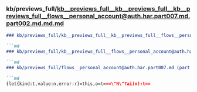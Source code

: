 ### kb/previews_full/kb__previews_full__kb__previews_full__kb__previews_full__flows__personal_account@auth.har.part007.md.part002.md.md.md

```md
### kb/previews_full/kb__previews_full__kb__previews_full__flows__personal_account@auth.har.part007.md.part002.md.md

```md
### kb/previews_full/kb__previews_full__flows__personal_account@auth.har.part007.md.part002.md

```md
### kb/previews_full/flows__personal_account@auth.har.part007.md (part 002)

```md
{let{kind:t,value:n,error:r}=this,o=t===\"N\"?ai(n):t==
```

```

```

```

```
